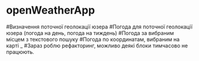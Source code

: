# openWeatherApp
#Визначення поточної геолокації юзера
#Погода для поточної геолокації юзера (погода на день, погода на тиждень)
#Погода за вибраним місцем з текстового пошуку
#Погода по координатам, вибраним на карті
_
#Зараз роблю рефакторинг, можливо деякі блоки тимчасово не працюють.
